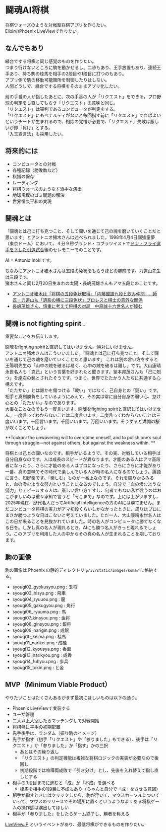 # 闘魂AI将棋

将棋ウォーズのような対戦型将棋アプリを作りたい。  
ElixirのPhoenix LiveViewで作りたい。  

## なんでもあり

縁台でする将棋と同じ感覚のものを作りたい。  
つまり行けないところに駒を動かせるし、二歩もあり、王手放置もあり、連続王手あり、持ち駒の桂馬を相手の2段目や1段目に打つのもあり。  
アプリ側で駒の移動可能箇所を制御したりはしない。  
人間どうしで、縁台でする将棋をそのままアプリ化したい。  

前の手番の人が指したあとに、次の手番の人が「リクエスト」をできる。プロ野球の判定をし直してもらう「リクエスト」の意味と同じ。  
「リクエスト」は審判であるコンピュータが判定をする。  
「リクエスト」にもペナルティがないと毎回指す前に「リクエスト」すればよいというチートが生まれるので、相応の覚悟が必要で、「リクエスト」失敗は厳しいが即「負け」とする。  
「入玉宣言法」も採用したい。  

## 将来的には

- コンピュータとの対戦
- 各種記録（勝敗数など）
- 棋譜の保存
- レーティング
- 将棋ウォーズのようなド派手な演出
- 地球規模のゴミ問題の解決
- 世界恒久平和の実現

## 闘魂とは

「闘魂とは己に打ち克つこと、そして闘いを通じて己の魂を磨いていくことだと思います」とアントニオ猪木さんは述べられました。1998年4月4日闘強童夢（東京ドーム）において、４分９秒グランド・コブラツイストで[ドン・フライ選手を下した引退試合](https://wp.bbm-mobile.com/sp2/result/resultshow.asp?s=015056)後のセレモニーでのことです。  

AI = Antonio Inokiです。  

ちなみにアントニオ猪木さんは五段の免状をもらうほどの腕前です。力道山先生は三段です。  
猪木さんと同じ2月20日生まれの太陽・長嶋茂雄さんもアマ五段とのことです。  

- [アントニオ猪木は「将棋の五段免状取得」「内藤國雄九段と飲み仲間」…師匠・力道山も「遺影の横に三段免状」プロレスと棋士の意外な関係](https://number.bunshun.jp/articles/-/858959?page=1)
- [長嶋茂雄さん、慎重に考えて将棋の対局　中原誠十六世名人が悼む](https://www.asahi.com/articles/AST630TQHT63UCVL00HM.html)

## 闘魂 is not fighting spirit .

重要なことをお伝えします。  

闘魂をfighting spiritと直訳してはいけません。絶対にいけません。  
アントニオ猪木さんはこういいました。「闘魂とは己に打ち克つこと、そして闘いを通じて己の魂を磨いていくことだと思います」 これは別の言い方をすると王陽明先生の「山中の賊を破るは易く、心中の賊を破るは難し」です。大山康晴永世名人も「克己」という言葉を好まれたと聞きます。釜本邦茂さんも「己に剋つ」を座右の銘とされたそうです。つまり、世界でたたかう人たちに共通する心構えです。  
「たたかい」とは誰かを傷つける「戦い」ではなく、己自身との「闘い」です。相手と真剣勝負をしているようにみえて、その実は常に自分自身の弱い心、怠け心との「たたかい」なのであります。  
大事なことなのでもう一度言います。闘魂をfighting spiritと直訳してはいけません。一度言ってわからないことは二度言います。二度言ってわからないことは三度いいます。十回言います。千回いいます。万回いいます。そうすると満開の桜が咲くことでしょう。  

**Toukon: the unwavering will to overcome oneself, and to polish one’s soul through struggle—not against others, but against the weakness within. **

将棋とは己との闘いなのです。相手がいるようで、その実、対戦している相手は自分自身なのです。人は成長のスピードが異なります。才能のある人はアマ高段者になったり、さらに才能のある人はプロになったり、さらにさらに才能があり一番、真の意味でその時代で楽しんでいる人が時の名人になるのでしょう。論語に言う、知好楽です。「楽しむ」ものが一番上なのです。それを周りからみると、血の滲むような努力ということになるのでしょう。自分で「血の滲むような努力」とアピールする人は、厳しい言い方ですし、何者でもない私が言うのはおこがましいのは重々承知で言うと「そこまで」なのです。上には上がいますし、2025年現在、歴代名人だってArtificial Intelligenceの方のAIには勝てません。まだコンピュータ将棋の実力がアマ初段くらいしかなかったときに、周りはプロにまさか勝つような日はこないと考えていました。ただ一人、大山康晴永世名人はこの日が来ることを見抜かれていました。時の名人がコンピュータに勝てなくなる日を。しかし真の名人が現れるとき、AIにも勝つ名人がきっと現れるでしょう。このアプリを利用した人の中からその真の名人が生まれることを期しております。  

## 駒の画像

駒の画像は Phoenix の静的ディレクトリ `priv/static/images/koma/` に格納する。

- syougi02_gyokusyou.png : 玉将
- syougi03_hisya.png : 飛車
- syougi04_ryuuou.png : 龍
- syougi05_gakugyou.png : 角行
- syougi06_ryuuma.png : 馬
- syougi07_kinsyou.png : 金将
- syougi08_ginsyou.png : 銀将
- syougi09_narigin.png : 成銀
- syougi10_keima.png : 桂馬
- syougi11_narikei.png : 成桂
- syougi12_kyousya.png : 香車
- syougi13_narikyou.png : 成香
- syougi14_fuhyou.png : 歩兵
- syougi15_tokin.png : と金

## MVP（Minimum Viable Product）

やりたいことはたくさんあるがまず最初にほしいものは以下の通り。  

- Phoenix LiveViewで実装する
- ユーザ管理
- 二人以上入室したらマッチングして対戦開始
- 将棋盤に平手の初期配置
- 先手後手は、ランダム（振り駒のイメージ）
- 先手が指す（初手「リクエスト」や「参りました」もできる）、後手は「リクエスト」か「参りました」か「指す」かの三択
  - あとはその繰り返し
  - 「リクエスト」の判定機能は複雑な将棋ロジックの実装が必要なので後回し
  - 初期段階では喧嘩両成敗で「引き分け」とし、先後を入れ替えて指し直しとする
- 相手の3段目までに進むと「成」か「不成」を選べる
  - 桂馬を相手の1段目に不成もあり（ちゃんと自分で「成」をさせる意図）
- 相手が指すときにはクリックしたら、駒が浮いて、マウスカーソルについていって、マウスのリリースでその場所に置くというようなよくある将棋ゲームの操作感は演出してほしい
- 相手が「参りました」をしたらゲーム終了し、勝者を称える

[LiveViewJP](https://liveviewjp.connpass.com/event/360414/) というイベントがあり、最低将棋ができるものを作りたい。  

